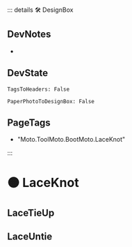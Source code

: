 ::: details 🛠 <dev>DesignBox</dev> 

## DevNotes
- 

## DevState

`TagsToHeaders: False`

`PaperPhotoToDesignBox: False`

<h2>PageTags</h2>

- "Moto.ToolMoto.BootMoto.LaceKnot"

:::
# 🟠 <moto>LaceKnot</moto>

## LaceTieUp

## LaceUntie

